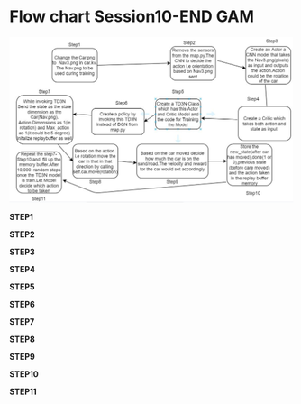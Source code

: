 # Flow chart Session10-END GAM

![](https://github.com/sudhakarmlal/EVA/blob/master/Phase2/Session10/images/FlowChartTD3N.JPG)


**STEP1**



**STEP2**


**STEP3**


**STEP4**



**STEP5**


**STEP6**


**STEP7**


**STEP8**


**STEP9**


**STEP10**


**STEP11**

